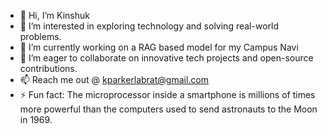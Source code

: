 - 👋 Hi, I’m Kinshuk
- 👀 I’m interested in exploring technology and solving real-world problems.
- 🌱 I’m currently working on a RAG based model for my Campus Navi
- 💞️ I’m eager to collaborate on innovative tech projects and open-source contributions.
- 📫 Reach me out @ kparkerlabrat@gmail.com
- ⚡ Fun fact: The microprocessor inside a smartphone is millions of times more powerful than the computers used to send astronauts to the Moon in 1969.

<!---
kinshukpandala/kinshukpandala is a ✨ special ✨ repository because its `README.md` (this file) appears on your GitHub profile.
You can click the Preview link to take a look at your changes.
--->
 <!---
- i completed building 50% of QUENCH - a smart water dispenser enabled with cashless payment
--->
